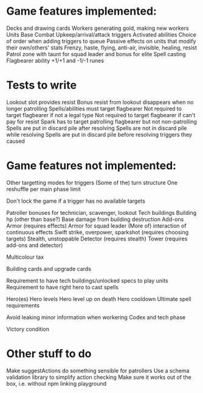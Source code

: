 # Game features implemented:

Decks and drawing cards
Workers generating gold, making new workers
Units
Base
Combat
Upkeep/arrival/attack triggers
Activated abilities
Choice of order when adding triggers to queue
Passive effects on units that modify their own/others' stats
Frenzy, haste, flying, anti-air, invisible, healing, resist
Patrol zone with taunt for squad leader and bonus for elite
Spell casting
Flagbearer ability
+1/+1 and -1/-1 runes

# Tests to write

Lookout slot provides resist
Bonus resist from lookout disappears when no longer patrolling
Spells/abilities must target flagbearer
Not required to target flagbearer if not a legal type
Not required to target flagbearer if can't pay for resist
Spark has to target patrolling flagbearer but not non-patrolling
Spells are put in discard pile after resolving
Spells are not in discard pile while resolving
Spells are put in discard pile before resolving triggers they caused

# Game features not implemented:

Other targetting modes for triggers
(Some of the) turn structure
One reshuffle per main phase limit

Don't lock the game if a trigger has no available targets

Patroller bonuses for technician, scavenger, lookout
Tech buildings
Building hp (other than base?)
Base damage from building destruction
Add-ons
Armor (requires effects)
Armor for squad leader
(More of) interaction of continuous effects
Swift strike, overpower, sparkshot (requires choosing targets)
Stealth, unstoppable
Detector (requires stealth)
Tower (requires add-ons and detector)

Multicolour tax

Building cards and upgrade cards

Requirement to have tech buildings/unlocked specs to play units
Requirement to have right hero to cast spells

Hero(es)
Hero levels
Hero level up on death
Hero cooldown
Ultimate spell requirements

Avoid leaking minor information when workering
Codex and tech phase

Victory condition

# Other stuff to do

Make suggestActions do something sensible for patrollers
Use a schema validation library to simplify action checking
Make sure it works out of the box, i.e. without npm linking playground
